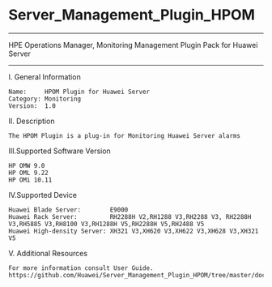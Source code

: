 # Server_Management_Plugin_HPOM

****************************************************************************
HPE Operations Manager, Monitoring Management Plugin Pack for Huawei Server
****************************************************************************

I. General Information

    Name:     HPOM Plugin for Huawei Server
    Category: Monitoring
    Version:  1.0


II. Description

    The HPOM Plugin is a plug-in for Monitoring Huawei Server alarms

III.Supported Software Version

    HP OMW 9.0
    HP OML 9.22
    HP OMi 10.11

IV.Supported Device

    Huawei Blade Server:        E9000
    Huawei Rack Server:         RH2288H V2,RH1288 V3,RH2288 V3, RH2288H V3,RH5885 V3,RH8100 V3,RH1288H V5,RH2288H V5,RH2488 V5
    Huawei High-density Server: XH321 V3,XH620 V3,XH622 V3,XH628 V3,XH321 V5

V. Additional Resources

    For more information consult User Guide. https://github.com/Huawei/Server_Management_Plugin_HPOM/tree/master/docs

